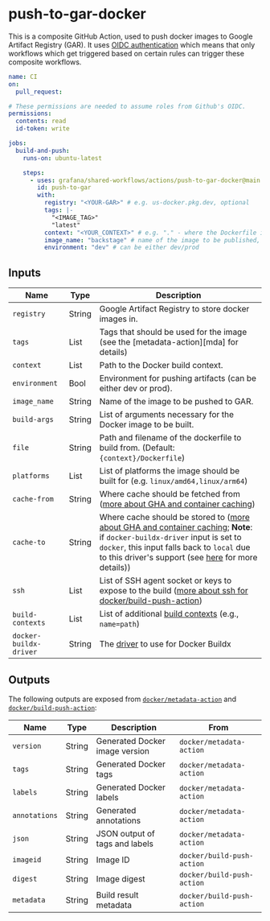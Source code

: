 # push-to-gar-docker

This is a composite GitHub Action, used to push docker images to Google Artifact Registry (GAR).
It uses [OIDC authentication](https://docs.github.com/en/actions/deployment/security-hardening-your-deployments/about-security-hardening-with-openid-connect)
which means that only workflows which get triggered based on certain rules can
trigger these composite workflows.

```yaml
name: CI
on:
  pull_request:

# These permissions are needed to assume roles from Github's OIDC.
permissions:
  contents: read
  id-token: write

jobs:
  build-and-push:
    runs-on: ubuntu-latest

    steps:
      - uses: grafana/shared-workflows/actions/push-to-gar-docker@main
        id: push-to-gar
        with:
          registry: "<YOUR-GAR>" # e.g. us-docker.pkg.dev, optional
          tags: |-
            "<IMAGE_TAG>"
            "latest"
          context: "<YOUR_CONTEXT>" # e.g. "." - where the Dockerfile is
          image_name: "backstage" # name of the image to be published, required
          environment: "dev" # can be either dev/prod
```

## Inputs

| Name                   | Type   | Description                                                                                                                                                                                                                                                                                                                                                           |
| ---------------------- | ------ | --------------------------------------------------------------------------------------------------------------------------------------------------------------------------------------------------------------------------------------------------------------------------------------------------------------------------------------------------------------------- |
| `registry`             | String | Google Artifact Registry to store docker images in.                                                                                                                                                                                                                                                                                                                   |
| `tags`                 | List   | Tags that should be used for the image (see the [metadata-action][mda] for details)                                                                                                                                                                                                                                                                                   |
| `context`              | List   | Path to the Docker build context.                                                                                                                                                                                                                                                                                                                                     |
| `environment`          | Bool   | Environment for pushing artifacts (can be either dev or prod).                                                                                                                                                                                                                                                                                                        |
| `image_name`           | String | Name of the image to be pushed to GAR.                                                                                                                                                                                                                                                                                                                                |
| `build-args`           | String | List of arguments necessary for the Docker image to be built.                                                                                                                                                                                                                                                                                                         |
| `file`                 | String | Path and filename of the dockerfile to build from. (Default: `{context}/Dockerfile`)                                                                                                                                                                                                                                                                                  |
| `platforms`            | List   | List of platforms the image should be built for (e.g. `linux/amd64,linux/arm64`)                                                                                                                                                                                                                                                                                      |
| `cache-from`           | String | Where cache should be fetched from ([more about GHA and container caching](https://www.kenmuse.com/blog/implementing-docker-layer-caching-in-github-actions/))                                                                                                                                                                                                        |
| `cache-to`             | String | Where cache should be stored to ([more about GHA and container caching](https://www.kenmuse.com/blog/implementing-docker-layer-caching-in-github-actions/); **Note**: if `docker-buildx-driver` input is set to `docker`, this input falls back to `local` due to this driver's support (see [here](https://docs.docker.com/build/cache/backends/) for more details)) |
| `ssh`                  | List   | List of SSH agent socket or keys to expose to the build ([more about ssh for docker/build-push-action](https://github.com/docker/build-push-action?tab=readme-ov-file#inputs))                                                                                                                                                                                        |
| `build-contexts`       | List   | List of additional [build contexts](https://github.com/docker/build-push-action?tab=readme-ov-file#inputs) (e.g., `name=path`)                                                                                                                                                                                                                                        |
| `docker-buildx-driver` | String | The [driver](https://github.com/docker/setup-buildx-action/tree/v3/?tab=readme-ov-file#customizing) to use for Docker Buildx                                                                                                                                                                                                                                          |

## Outputs

The following outputs are exposed from [`docker/metadata-action`](https://github.com/docker/metadata-action?tab=readme-ov-file#outputs) and [`docker/build-push-action`](https://github.com/docker/build-push-action?tab=readme-ov-file#outputs):

| Name          | Type   | Description                    | From                       |
| ------------- | ------ | ------------------------------ | -------------------------- |
| `version`     | String | Generated Docker image version | `docker/metadata-action`   |
| `tags`        | String | Generated Docker tags          | `docker/metadata-action`   |
| `labels`      | String | Generated Docker labels        | `docker/metadata-action`   |
| `annotations` | String | Generated annotations          | `docker/metadata-action`   |
| `json`        | String | JSON output of tags and labels | `docker/metadata-action`   |
| `imageid`     | String | Image ID                       | `docker/build-push-action` |
| `digest`      | String | Image digest                   | `docker/build-push-action` |
| `metadata`    | String | Build result metadata          | `docker/build-push-action` |
